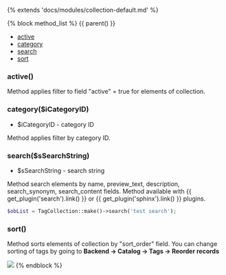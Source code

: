 {% extends 'docs/modules/collection-default.md' %}

{% block method_list %}
{{ parent() }}

* [active](#active)
* [category](#categoryicategoryid)
* [search](#searchssearchstring)
* [sort](#sort)

### active()

Method applies filter to field "active" = true  for elements of collection.

### category($iCategoryID)
  * $iCategoryID - category ID

Method applies filter by category ID.

### search($sSearchString)
  * $sSearchString - search string

Method search elements by name, preview_text, description, search_synonym, search_content fields.
Method available with {{ get_plugin('search').link() }} or {{ get_plugin('sphinx').link() }} plugins.
```php
$obList = TagCollection::make()->search('test search');
```

### sort()

Method sorts elements of collection by "sort_order" field. You can change sorting of tags by going to **Backend -> Catalog -> Tags -> Reorder records**

![](./../../../assets/images/backend-tag-2.png)
{% endblock %}